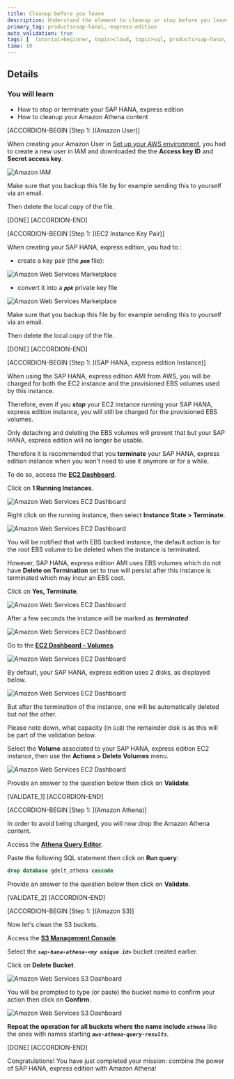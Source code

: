 ```yaml
---
title: Cleanup before you leave
description: Understand the element to cleanup or stop before you leave or pause
primary_tag: products>sap-hana\,-express-edition
auto_validation: true
tags: [  tutorial>beginner, topic>cloud, topic>sql, products>sap-hana\,-express-edition ]
time: 10
---
```


## Details
### You will learn  
  - How to stop or terminate your SAP HANA, express edition
  - How to cleanup your Amazon Athena content

[ACCORDION-BEGIN [Step 1: ](Amazon User)]

When creating your Amazon User in [Set up your AWS environment](https://developers.sap.com/tutorials/hxe-aws-athena-01.html), you had to create a new user in IAM and downloaded the the **Access key ID** and **Secret access key**.

![Amazon IAM](01.png)

Make sure that you backup this file by for example sending this to yourself via an email.

Then delete the local copy of the file.

[DONE]
[ACCORDION-END]

[ACCORDION-BEGIN [Step 1: ](EC2 Instance Key Pair)]

When creating your SAP HANA, express edition, you had to :

- create a key pair (the ***`pem`*** file):

![Amazon Web Services Marketplace](02.png)

 - convert it into a ***`ppk`*** private key file

![Amazon Web Services Marketplace](03.png)

Make sure that you backup this file by for example sending this to yourself via an email.

Then delete the local copy of the file.

[DONE]
[ACCORDION-END]

[ACCORDION-BEGIN [Step 1: ](SAP HANA, express edition Instance)]

When using the SAP HANA, express edition AMI from AWS, you will be charged for both the EC2 instance and the provisioned EBS volumes used by this instance.

Therefore, even if you ***stop*** your EC2 instance running your SAP HANA, express edition instance, you will still be charged for the provisioned EBS volumes.

Only detaching and deleting the EBS volumes will prevent that but your SAP HANA, express edition will no longer be usable.

Therefore it is recommended that you **terminate** your SAP HANA, express edition instance when you won't need to use it anymore or for a while.

To do so, access the **<a href="https://console.aws.amazon.com/ec2" target="&#95;blank">EC2 Dashboard</a>**.

Click on **1 Running Instances**.

![Amazon Web Services EC2 Dashboard](04.png)

Right click on the running instance, then select **Instance State > Terminate**.

![Amazon Web Services EC2 Dashboard](05.png)

You will be notified that with EBS backed instance, the default action is for the root EBS volume to be deleted when the instance is terminated.

However, SAP HANA, express edition AMI uses EBS volumes which do not have **Delete on Termination** set to true will persist after this instance is terminated which may incur an EBS cost.

Click on **Yes, Terminate**.

![Amazon Web Services EC2 Dashboard](05-1.png)

After a few seconds the instance will be marked as ***terminated***.

![Amazon Web Services EC2 Dashboard](06.png)

Go to the **<a href="https://console.aws.amazon.com/ec2/home?#Volumes" target="&#95;blank">EC2 Dashboard - Volumes</a>**.

![Amazon Web Services EC2 Dashboard](07.png)

By default, your SAP HANA, express edition uses 2 disks, as displayed below.

![Amazon Web Services EC2 Dashboard](08.png)

But after the termination of the instance, one will be automatically deleted but not the other.

Please note down, what capacity (in `GiB`) the remainder disk is as this will be part of the validation below.

Select the **Volume** associated to your SAP HANA, express edition EC2 instance, then use the **Actions > Delete Volumes** menu.

![Amazon Web Services EC2 Dashboard](09.png)

Provide an answer to the question below then click on **Validate**.

[VALIDATE_1]
[ACCORDION-END]

[ACCORDION-BEGIN [Step 1: ](Amazon Athena)]

In order to avoid being charged, you will now drop the Amazon Athena content.

Access the **<a href="https://console.aws.amazon.com/athena" target="&#95;blank">Athena Query Editor</a>**.

Paste the following SQL statement then click on **Run query**:

```sql
drop database gdelt_athena cascade
```

Provide an answer to the question below then click on **Validate**.

[VALIDATE_2]
[ACCORDION-END]

[ACCORDION-BEGIN [Step 1: ](Amazon S3)]

Now let's clean the S3 buckets.

Access the **<a href="https://s3.console.aws.amazon.com/s3/home" target="&#95;blank">S3 Management Console</a>**.

Select the ***`sap-hana-athena-<my unique id>`*** bucket created earlier.

Click on **Delete Bucket**.

![Amazon Web Services S3 Dashboard](10.png)

You will be prompted to type (or paste) the bucket name to confirm your action then click on **Confirm**.

![Amazon Web Services S3 Dashboard](10.png)

**Repeat the operation for all buckets where the name include *`athena`*** like the ones with names starting ***`aws-athena-query-results`***.

[DONE]
[ACCORDION-END]

Congratulations! You have just completed your mission: combine the power of SAP HANA, express edition with Amazon Athena!
